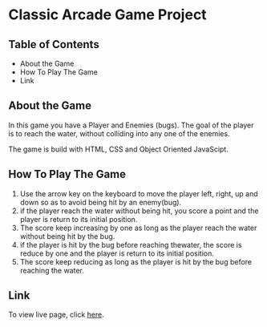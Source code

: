 # Classic Arcade Game Project

## Table of Contents

* About the Game
* How To Play The Game
* Link

## About the Game

In this game you have a Player and Enemies (bugs). The goal of the player is to reach the water, without colliding into any one of the enemies.

The game is build with HTML, CSS and Object Oriented JavaScipt.

## How To Play The Game

1. Use the arrow key on the keyboard to move the player left, right, up and down
so as to avoid being hit by an enemy(bug).
2. if the player reach the water without being hit, you score a point and the player is return
to its initial position. 
3. The score keep increasing by one as long as the player reach the water without being hit by
the bug.
4. if the player is hit by the bug before reaching thewater, the score is reduce by one and the 
player is return to its initial position.
5. The score keep reducing as long as the player is hit by the bug before reaching the water. 

## Link
To view live page, click [here](https://omolayole.github.io/classic-arcade-game/).


